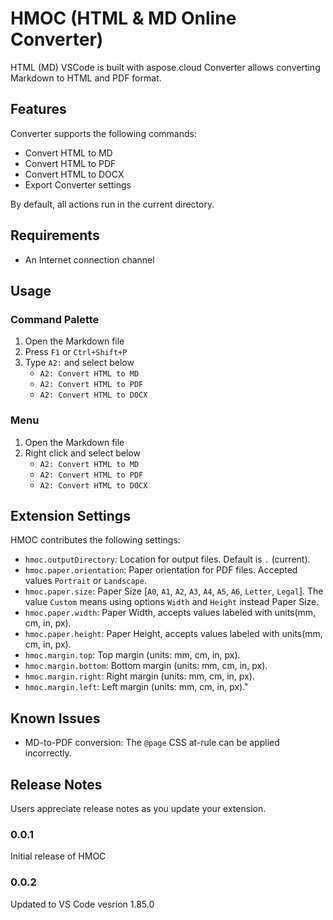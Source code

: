 # HMOC (HTML & MD Online Converter)

HTML (MD) VSCode is built with aspose.cloud Converter allows converting Markdown to HTML and PDF format.

## Features

Converter supports the following commands:

* Convert HTML to MD
* Convert HTML to PDF
* Convert HTML to DOCX
* Export Converter settings

By default, all actions run in the current directory.

## Requirements

* An Internet connection channel

## Usage

### Command Palette

1. Open the Markdown file
1. Press `F1` or `Ctrl+Shift+P`
1. Type `A2:` and select below
   * `A2: Convert HTML to MD`
   * `A2: Convert HTML to PDF`
   * `A2: Convert HTML to DOCX`

### Menu

1. Open the Markdown file
1. Right click and select below
   * `A2: Convert HTML to MD`
   * `A2: Convert HTML to PDF`
   * `A2: Convert HTML to DOCX`

## Extension Settings

HMOC contributes the following settings:

* `hmoc.outputDirectory`: Location for output files. Default is `.` (current).
* `hmoc.paper.orientation`: Paper orientation for PDF files. Accepted values `Portrait` or `Landscape`.
* `hmoc.paper.size`: Paper Size [`A0`, `A1`, `A2`, `A3`, `A4`, `A5`, `A6`, `Letter`, `Legal`]. The value `Custom` means using options `Width` and `Height` instead Paper Size.
* `hmoc.paper.width`: Paper Width, accepts values labeled with units(mm, cm, in, px).
* `hmoc.paper.height`: Paper Height, accepts values labeled with units(mm, cm, in, px).
* `hmoc.margin.top`: Top margin (units: mm, cm, in, px).
* `hmoc.margin.bottom`: Bottom margin (units: mm, cm, in, px).
* `hmoc.margin.right`: Right margin (units: mm, cm, in, px).
* `hmoc.margin.left`: Left margin (units: mm, cm, in, px)."

## Known Issues

* MD-to-PDF conversion: The `@page` CSS at-rule can be applied incorrectly.

## Release Notes

Users appreciate release notes as you update your extension.

### 0.0.1

Initial release of HMOC

### 0.0.2

Updated to VS Code vesrion 1.85.0

